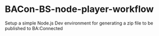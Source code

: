 # BACon-BS-node-player-workflow
Setup a simple Node.js Dev environment for generating a zip file to be published to BA:Connected  
